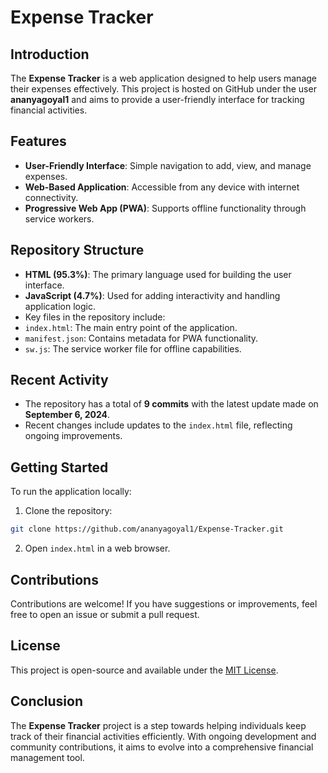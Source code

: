 # Expense Tracker

## Introduction
The **Expense Tracker** is a web application designed to help users manage their expenses effectively. This project is hosted on GitHub under the user **ananyagoyal1** and aims to provide a user-friendly interface for tracking financial activities.

## Features
- **User-Friendly Interface**: Simple navigation to add, view, and manage expenses.
- **Web-Based Application**: Accessible from any device with internet connectivity.
- **Progressive Web App (PWA)**: Supports offline functionality through service workers.

## Repository Structure
- **HTML (95.3%)**: The primary language used for building the user interface.
- **JavaScript (4.7%)**: Used for adding interactivity and handling application logic.
- Key files in the repository include:
- `index.html`: The main entry point of the application.
- `manifest.json`: Contains metadata for PWA functionality.
- `sw.js`: The service worker file for offline capabilities.

## Recent Activity
- The repository has a total of **9 commits** with the latest update made on **September 6, 2024**.
- Recent changes include updates to the `index.html` file, reflecting ongoing improvements.

## Getting Started
To run the application locally:
1. Clone the repository:
 ```bash
 git clone https://github.com/ananyagoyal1/Expense-Tracker.git
 ```
2. Open `index.html` in a web browser.

## Contributions
Contributions are welcome! If you have suggestions or improvements, feel free to open an issue or submit a pull request.

## License
This project is open-source and available under the [MIT License](https://opensource.org/licenses/MIT).

## Conclusion
The **Expense Tracker** project is a step towards helping individuals keep track of their financial activities efficiently. With ongoing development and community contributions, it aims to evolve into a comprehensive financial management tool.
